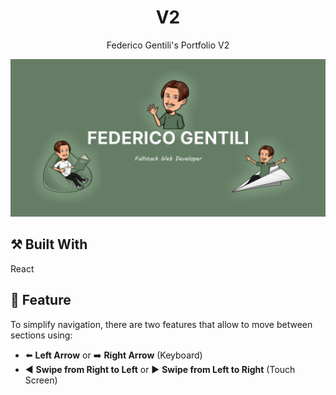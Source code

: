 <h1 align="center">V2</h1>
<p align="center">Federico Gentili's Portfolio V2</p>
<p align="center"><img alt="FG logo" src="https://raw.githubusercontent.com/GentilOfficial/v2/main/public/open-graph.png"/></p>

## ⚒️ Built With

React

## 🔗 Feature

To simplify navigation, there are two features that allow to move between sections using:
- ⬅️ <b>Left Arrow</b> or ➡️ <b>Right Arrow</b> (Keyboard)
- ◀️ <b>Swipe from Right to Left</b> or ▶️ <b>Swipe from Left to Right</b> (Touch Screen)
